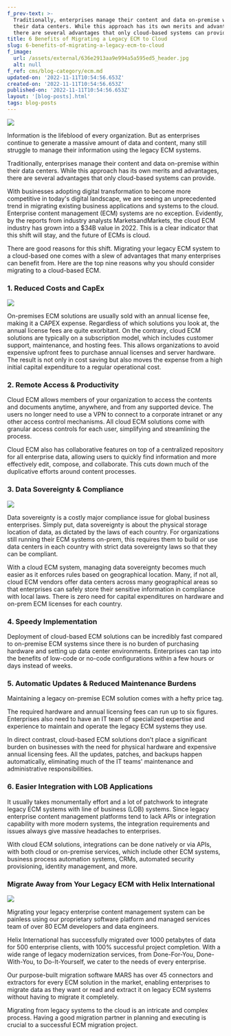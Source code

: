 ```yaml
---
f_prev-text: >-
  Traditionally, enterprises manage their content and data on-premise within
  their data centers. While this approach has its own merits and advantages,
  there are several advantages that only cloud-based systems can provide.
title: 6 Benefits of Migrating a Legacy ECM to Cloud
slug: 6-benefits-of-migrating-a-legacy-ecm-to-cloud
f_image:
  url: /assets/external/636e2913aa9e994a5a595ed5_header.jpg
  alt: null
f_ref: cms/blog-category/ecm.md
updated-on: '2022-11-11T10:54:56.653Z'
created-on: '2022-11-11T10:54:56.653Z'
published-on: '2022-11-11T10:54:56.653Z'
layout: '[blog-posts].html'
tags: blog-posts
---
```


![](/assets/external/636e2913aa9e994a5a595ed5_header.jpg)

Information is the lifeblood of every organization. But as enterprises continue to generate a massive amount of data and content, many still struggle to manage their information using the legacy ECM systems.

Traditionally, enterprises manage their content and data on-premise within their data centers. While this approach has its own merits and advantages, there are several advantages that only cloud-based systems can provide.

With businesses adopting digital transformation to become more competitive in today's digital landscape, we are seeing an unprecedented trend in migrating existing business applications and systems to the cloud. Enterprise content management (ECM) systems are no exception. Evidently, by the reports from industry analysts MarketsandMarkets, the cloud ECM industry has grown into a $34B value in 2022. This is a clear indicator that this shift will stay, and the future of ECMs is cloud.

There are good reasons for this shift. Migrating your legacy ECM system to a cloud-based one comes with a slew of advantages that many enterprises can benefit from. Here are the top nine reasons why you should consider migrating to a cloud-based ECM.

### 1\. Reduced Costs and CapEx

![](/assets/external/636e29cef118dfc5617a8ca9_in-01.jpg)

On-premises ECM solutions are usually sold with an annual license fee, making it a CAPEX expense. Regardless of which solutions you look at, the annual license fees are quite exorbitant. On the contrary, cloud ECM solutions are typically on a subscription model, which includes customer support, maintenance, and hosting fees. This allows organizations to avoid expensive upfront fees to purchase annual licenses and server hardware. The result is not only in cost saving but also moves the expense from a high initial capital expenditure to a regular operational cost.

### 2\. Remote Access & Productivity

Cloud ECM allows members of your organization to access the contents and documents anytime, anywhere, and from any supported device. The users no longer need to use a VPN to connect to a corporate intranet or any other access control mechanisms. All cloud ECM solutions come with granular access controls for each user, simplifying and streamlining the process.

Cloud ECM also has collaborative features on top of a centralized repository for all enterprise data, allowing users to quickly find information and more effectively edit, compose, and collaborate. This cuts down much of the duplicative efforts around content processes.

### 3\. Data Sovereignty & Compliance

![](/assets/external/636e29e10d7d565af86bbe08_in-02.jpg)

Data sovereignty is a costly major compliance issue for global business enterprises. Simply put, data sovereignty is about the physical storage location of data, as dictated by the laws of each country. For organizations still running their ECM systems on-prem, this requires them to build or use data centers in each country with strict data sovereignty laws so that they can be compliant.

With a cloud ECM system, managing data sovereignty becomes much easier as it enforces rules based on geographical location. Many, if not all, cloud ECM vendors offer data centers across many geographical areas so that enterprises can safely store their sensitive information in compliance with local laws. There is zero need for capital expenditures on hardware and on-prem ECM licenses for each country.

### 4\. Speedy Implementation

Deployment of cloud-based ECM solutions can be incredibly fast compared to on-premise ECM systems since there is no burden of purchasing hardware and setting up data center environments. Enterprises can tap into the benefits of low-code or no-code configurations within a few hours or days instead of weeks.

### 5\. Automatic Updates & Reduced Maintenance Burdens

Maintaining a legacy on-premise ECM solution comes with a hefty price tag.

The required hardware and annual licensing fees can run up to six figures. Enterprises also need to have an IT team of specialized expertise and experience to maintain and operate the legacy ECM systems they use.

In direct contrast, cloud-based ECM solutions don't place a significant burden on businesses with the need for physical hardware and expensive annual licensing fees. All the updates, patches, and backups happen automatically, eliminating much of the IT teams' maintenance and administrative responsibilities.

### 6\. Easier Integration with LOB Applications

It usually takes monumentally effort and a lot of patchwork to integrate legacy ECM systems with line of business (LOB) systems. Since legacy enterprise content management platforms tend to lack APIs or integration capability with more modern systems, the integration requirements and issues always give massive headaches to enterprises.

With cloud ECM solutions, integrations can be done natively or via APIs, with both cloud or on-premise services, which include other ECM systems, business process automation systems, CRMs, automated security provisioning, identity management, and more.

### **Migrate Away from Your Legacy ECM with Helix International**  

![](/assets/external/636e29f4c0125c191046c83f_in-03.jpg)

Migrating your legacy enterprise content management system can be painless using our proprietary software platform and managed services team of over 80 ECM developers and data engineers.

Helix International has successfully migrated over 1000 petabytes of data for 500 enterprise clients, with 100% successful project completion. With a wide range of legacy modernization services, from Done-For-You, Done-With-You, to Do-It-Yourself, we cater to the needs of every enterprise.

Our purpose-built migration software MARS has over 45 connectors and extractors for every ECM solution in the market, enabling enterprises to migrate data as they want or read and extract it on legacy ECM systems without having to migrate it completely.

Migrating from legacy systems to the cloud is an intricate and complex process. Having a good migration partner in planning and executing is crucial to a successful ECM migration project.

‍
